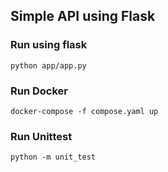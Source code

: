 ## Simple API using Flask
### Run using flask
`python app/app.py`
### Run Docker
`docker-compose -f compose.yaml up`
### Run Unittest          
`python -m unit_test`
